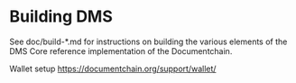 Building DMS
=============

See doc/build-*.md for instructions on building the various
elements of the DMS Core reference implementation of the Documentchain.

Wallet setup https://documentchain.org/support/wallet/
